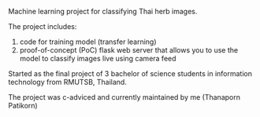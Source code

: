 Machine learning project for classifying Thai herb images.

The project includes:
1. code for training model (transfer learning)
2. proof-of-concept (PoC) flask web server that allows you to use the model to classify images live using camera feed

Started as the final project of 3 bachelor of science students in information technology from RMUTSB, Thailand.

The project was c-adviced and currently maintained by me (Thanaporn Patikorn)

